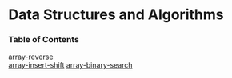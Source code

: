 # Data Structures and Algorithms

### Table of Contents

[array-reverse](./javascript/array-reverse/README.md)\
[array-insert-shift](./javascript/array-insery-shift/README.md)
[array-binary-search](./javascript/array-binary-search/README.md)
